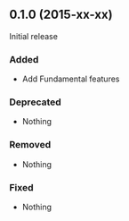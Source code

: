 ## 0.1.0 (2015-xx-xx)

Initial release

### Added

- Add Fundamental features

### Deprecated

- Nothing

### Removed

- Nothing

### Fixed

- Nothing
